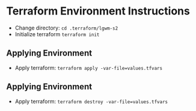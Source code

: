 # Terraform Environment Instructions

- Change directory: `cd .terraform/lgwm-s2`
- Initialize terraform `terraform init`

## Applying Environment

- Apply terraform: `terraform apply -var-file=values.tfvars`

## Applying Environment

- Apply terraform: `terraform destroy -var-file=values.tfvars`